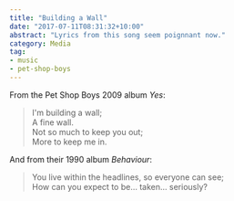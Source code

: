 ```yaml
---
title: "Building a Wall"
date: "2017-07-11T08:31:32+10:00"
abstract: "Lyrics from this song seem poignnant now."
category: Media
tag:
- music
- pet-shop-boys
---
```

From the Pet Shop Boys 2009 album *Yes*:

> I'm building a wall;  
> A fine wall.  
> Not so much to keep you out;  
> More to keep me in.

And from their 1990 album *Behaviour*:

> You live within the headlines, so everyone can see;  
> How can you expect to be… taken… seriously?

